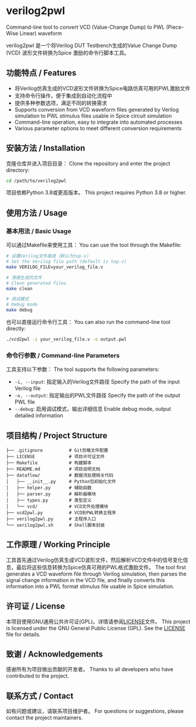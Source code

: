 # verilog2pwl
Command-line tool to convert VCD (Value-Change Dump) to PWL (Piece-Wise Linear) waveform

verilog2pwl 是一个将Verilog DUT Testbench生成的Value Change Dump (VCD) 波形文件转换为Spice 激励的命令行脚本工具。

## 功能特点 / Features
- 将Verilog仿真生成的VCD波形文件转换为Spice电路仿真可用的PWL激励文件
- 支持命令行操作，便于集成到自动化流程中
- 提供多种参数选项，满足不同的转换需求
- Supports conversion from VCD waveform files generated by Verilog simulation to PWL stimulus files usable in Spice circuit simulation
- Command-line operation, easy to integrate into automated processes
- Various parameter options to meet different conversion requirements

## 安装方法 / Installation
克隆仓库并进入项目目录：
Clone the repository and enter the project directory:

```bash
cd /path/to/verilog2pwl
```

项目依赖Python 3.8或更高版本。
This project requires Python 3.8 or higher.

## 使用方法 / Usage
### 基本用法 / Basic Usage
可以通过Makefile来使用工具：
You can use the tool through the Makefile:

```bash
# 设置Verilog文件路径（默认为top.v）
# Set the Verilog file path (default is top.v)
make VERILOG_FILE=your_verilog_file.v

# 清理生成的文件
# Clean generated files
make clean

# 调试模式
# Debug mode
make debug
```

也可以直接运行命令行工具：
You can also run the command-line tool directly:

```bash
./vcd2pwl -i your_verilog_file.v -o output.pwl
```

### 命令行参数 / Command-line Parameters
工具支持以下参数：
The tool supports the following parameters:

- `-i, --input`: 指定输入的Verilog文件路径
  Specify the path of the input Verilog file
- `-o, --output`: 指定输出的PWL文件路径
  Specify the path of the output PWL file
- `--debug`: 启用调试模式，输出详细信息
  Enable debug mode, output detailed information

## 项目结构 / Project Structure
```
├── .gitignore          # Git忽略文件配置
├── LICENSE             # 项目许可证文件
├── Makefile            # 构建脚本
├── README.md           # 项目说明文档
├── dataflow/           # 数据流处理相关代码
│   ├── __init__.py     # Python包初始化文件
│   ├── helper.py       # 辅助函数
│   ├── parser.py       # 解析器模块
│   ├── types.py        # 类型定义
│   └── vcd/            # VCD文件处理模块
├── vcd2pwl.py          # VCD到PWL转换主程序
├── verilog2pwl.py      # 主程序入口
└── verilog2pwl.sh      # Shell脚本封装
```

## 工作原理 / Working Principle
工具首先通过Verilog仿真生成VCD波形文件，然后解析VCD文件中的信号变化信息，最后将这些信息转换为Spice仿真可用的PWL格式激励文件。
The tool first generates a VCD waveform file through Verilog simulation, then parses the signal change information in the VCD file, and finally converts this information into a PWL format stimulus file usable in Spice simulation.

## 许可证 / License
本项目使用GNU通用公共许可证(GPL)。详情请参阅[LICENSE](LICENSE)文件。
This project is licensed under the GNU General Public License (GPL). See the [LICENSE](LICENSE) file for details.

## 致谢 / Acknowledgements
感谢所有为项目做出贡献的开发者。
Thanks to all developers who have contributed to the project.

## 联系方式 / Contact
如有问题或建议，请联系项目维护者。
For questions or suggestions, please contact the project maintainers.